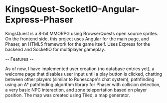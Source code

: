 # KingsQuest-SocketIO-Angular-Express-Phaser
KingsQuest is a 8-bit MMORPG using BrowserQuests open source sprites. 
On the frontend side, this project uses Angular for the main page, and Phaser, an HTML5 framework for the game itself. 
Uses Express for the backend and SocketIO for multiplayer gameplay. 

-- Features --

As of now, I have implemented user creation (no database entries yet),
a welcome page that disables user input until a play button is clicked,
chatting between other players (similar to Runescape's chat system),
pathfinding using an A* pathfinding algorithm library for Phaser with collision detection, 
a very basic NPC interaction, and zone teleportation based on player position. 
The map was created using Tiled, a map generator. 